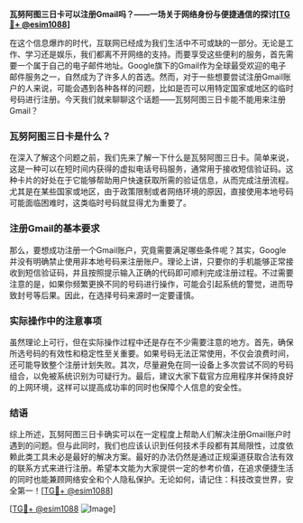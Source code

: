 **瓦努阿图三日卡可以注册Gmail吗？——一场关于网络身份与便捷通信的探讨[[TG💪+ @esim1088](https://t.me/s/esim1088)]**

在这个信息爆炸的时代，互联网已经成为我们生活中不可或缺的一部分。无论是工作、学习还是娱乐，我们都离不开网络的支持。而要享受这些便利的服务，首先需要一个属于自己的电子邮件地址。Google旗下的Gmail作为全球最受欢迎的电子邮件服务之一，自然成为了许多人的首选。然而，对于一些想要尝试注册Gmail账户的人来说，可能会遇到各种各样的问题，比如是否可以用特定国家或地区的临时号码进行注册。今天我们就来聊聊这个话题——瓦努阿图三日卡能不能用来注册Gmail？

### 瓦努阿图三日卡是什么？

在深入了解这个问题之前，我们先来了解一下什么是瓦努阿图三日卡。简单来说，这是一种可以在短时间内获得的虚拟电话号码服务，通常用于接收短信验证码。这种卡片的好处在于它能够帮助用户快速获取所需的验证信息，从而完成注册流程。尤其是在某些国家或地区，由于政策限制或者网络环境的原因，直接使用本地号码可能面临困难时，这类临时号码就显得尤为重要了。

### 注册Gmail的基本要求

那么，要想成功注册一个Gmail账户，究竟需要满足哪些条件呢？其实，Google并没有明确禁止使用非本地号码来注册账户。理论上讲，只要你的手机能够正常接收到短信验证码，并且按照提示输入正确的代码即可顺利完成注册过程。不过需要注意的是，如果你频繁更换不同的号码进行操作，可能会引起系统的警觉，进而导致封号等后果。因此，在选择号码来源时一定要谨慎。

### 实际操作中的注意事项

虽然理论上可行，但在实际操作过程中还是存在不少需要注意的地方。首先，确保所选号码的有效性和稳定性至关重要。如果号码无法正常使用，不仅会浪费时间，还可能导致整个注册计划失败。其次，尽量避免在同一设备上多次尝试不同的号码组合，以免被系统识别为可疑行为。最后，建议大家下载官方应用程序并保持良好的上网环境，这样可以提高成功率的同时也保障个人信息的安全性。

### 结语

综上所述，瓦努阿图三日卡确实可以在一定程度上帮助人们解决注册Gmail账户时遇到的问题。但与此同时，我们也应该认识到任何技术手段都有其局限性，过度依赖此类工具未必是最好的解决方案。最好的办法仍然是通过正规渠道获取合法有效的联系方式来进行注册。希望本文能为大家提供一定的参考价值，在追求便捷生活的同时也能兼顾网络安全和个人隐私保护。无论如何，请记住：科技改变世界，安全第一！[[TG💪+ @esim1088](https://t.me/s/esim1088)] 

[[TG💪+ @esim1088](https://t.me/s/esim1088) ![Image](https://i.postimg.cc/4NQfJmqS/Snipaste-2025-05-13-00-14-12.png)]